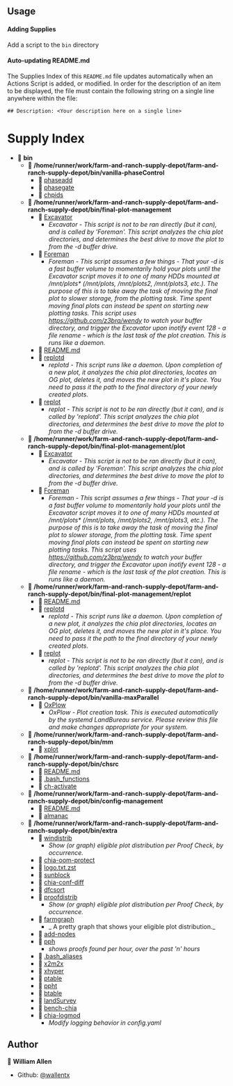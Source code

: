 ## Usage

#### Adding Supplies

Add a script to the `bin` directory

#### Auto-updating README.md

The Supplies Index of this `README.md` file updates automatically when an Actions Script is added, or modified. In order for the description of an item to be displayed, the file must contain the following string on a single line anywhere within the file:

`## Description: <Your description here on a single line>`

# Supply Index

- 📂 __bin__
   - 📂 __/home/runner/work/farm-and-ranch-supply-depot/farm-and-ranch-supply-depot/bin/vanilla-phaseControl__
      - 📄 [phaseadd](bin/vanilla-phaseControl/phaseadd)
      - 📄 [phasegate](bin/vanilla-phaseControl/phasegate)
      - 📄 [chpids](bin/vanilla-phaseControl/chpids)
   - 📂 __/home/runner/work/farm-and-ranch-supply-depot/farm-and-ranch-supply-depot/bin/final-plot-management__
      - 📄 [Excavator](bin/final-plot-management/Excavator)
         - _Excavator - This script is not to be ran directly (but it can), and is called by 'Foreman'. This script analyzes the chia plot directories, and determines the best drive to move the plot to from the -d buffer drive._
      - 📄 [Foreman](bin/final-plot-management/Foreman)
         - _Foreman - This script assumes a few things - That your -d is a fast buffer volume to momentarily hold your plots until the Excavator script moves it to one of many HDDs mounted at /mnt/plots* (/mnt/plots, /mnt/plots2, /mnt/plots3, etc.). The purpose of this is to take away the task of moving the final plot to slower storage, from the plotting task. Time spent moving final plots can instead be spent on starting new plotting tasks. This script uses https://github.com/z3bra/wendy to watch your buffer directory, and trigger the Excavator upon inotify event 128 - a file rename - which is the last task of the plot creation. This is runs like a daemon._
      - 📄 [README.md](bin/final-plot-management/README.md)
      - 📄 [replotd](bin/final-plot-management/replotd)
         - _replotd - This script runs like a daemon. Upon completion of a new plot, it analyzes the chia plot directories, locates an OG plot, deletes it, and moves the new plot in it's place. You need to pass it the path to the final directory of your newly created plots._
      - 📄 [replot](bin/final-plot-management/replot)
         - _replot - This script is not to be ran directly (but it can), and is called by 'replotd'. This script analyzes the chia plot directories, and determines the best drive to move the plot to from the -d buffer drive._
   - 📂 __/home/runner/work/farm-and-ranch-supply-depot/farm-and-ranch-supply-depot/bin/final-plot-management/plot__
      - 📄 [Excavator](bin/plot/Excavator)
         - _Excavator - This script is not to be ran directly (but it can), and is called by 'Foreman'. This script analyzes the chia plot directories, and determines the best drive to move the plot to from the -d buffer drive._
      - 📄 [Foreman](bin/plot/Foreman)
         - _Foreman - This script assumes a few things - That your -d is a fast buffer volume to momentarily hold your plots until the Excavator script moves it to one of many HDDs mounted at /mnt/plots* (/mnt/plots, /mnt/plots2, /mnt/plots3, etc.). The purpose of this is to take away the task of moving the final plot to slower storage, from the plotting task. Time spent moving final plots can instead be spent on starting new plotting tasks. This script uses https://github.com/z3bra/wendy to watch your buffer directory, and trigger the Excavator upon inotify event 128 - a file rename - which is the last task of the plot creation. This is runs like a daemon._
   - 📂 __/home/runner/work/farm-and-ranch-supply-depot/farm-and-ranch-supply-depot/bin/final-plot-management/replot__
      - 📄 [README.md](bin/replot/README.md)
      - 📄 [replotd](bin/replot/replotd)
         - _replotd - This script runs like a daemon. Upon completion of a new plot, it analyzes the chia plot directories, locates an OG plot, deletes it, and moves the new plot in it's place. You need to pass it the path to the final directory of your newly created plots._
      - 📄 [replot](bin/replot/replot)
         - _replot - This script is not to be ran directly (but it can), and is called by 'replotd'. This script analyzes the chia plot directories, and determines the best drive to move the plot to from the -d buffer drive._
   - 📂 __/home/runner/work/farm-and-ranch-supply-depot/farm-and-ranch-supply-depot/bin/vanilla-maxParallel__
      - 📄 [OxPlow](bin/vanilla-maxParallel/OxPlow)
         - _OxPlow - Plot creation task. This is executed automatically by the systemd LandBureau service. Please review this file and make changes appropriate for your system._
   - 📂 __/home/runner/work/farm-and-ranch-supply-depot/farm-and-ranch-supply-depot/bin/mm__
      - 📄 [xplot](bin/mm/xplot)
   - 📂 __/home/runner/work/farm-and-ranch-supply-depot/farm-and-ranch-supply-depot/bin/chsrc__
      - 📄 [README.md](bin/chsrc/README.md)
      - 📄 [.bash_functions](bin/chsrc/.bash_functions)
      - 📄 [ch\-activate](bin/chsrc/ch-activate)
   - 📂 __/home/runner/work/farm-and-ranch-supply-depot/farm-and-ranch-supply-depot/bin/config-management__
      - 📄 [README.md](bin/config-management/README.md)
      - 📄 [almanac](bin/config-management/almanac)
   - 📂 __/home/runner/work/farm-and-ranch-supply-depot/farm-and-ranch-supply-depot/bin/extra__
      - 📄 [windistrib](bin/extra/windistrib)
         - _Show (or graph) eligible plot distribution per Proof Check, by occurrence._
      - 📄 [chia\-oom\-protect](bin/extra/chia-oom-protect)
      - 📄 [logo.txt.zst](bin/extra/logo.txt.zst)
      - 📄 [sunblock](bin/extra/sunblock)
      - 📄 [chia\-conf\-diff](bin/extra/chia-conf-diff)
      - 📄 [dfcsort](bin/extra/dfcsort)
      - 📄 [proofdistrib](bin/extra/proofdistrib)
         - _Show (or graph) eligible plot distribution per Proof Check, by occurrence._
      - 📄 [farmgraph](bin/extra/farmgraph)
         - _ A pretty graph that shows your eligible plot distribution._
      - 📄 [add\-nodes](bin/extra/add-nodes)
      - 📄 [pph](bin/extra/pph)
         - _shows proofs found per hour, over the past 'n' hours_
      - 📄 [.bash_aliases](bin/extra/.bash_aliases)
      - 📄 [x2m2x](bin/extra/x2m2x)
      - 📄 [xhyper](bin/extra/xhyper)
      - 📄 [ptable](bin/extra/ptable)
      - 📄 [ppht](bin/extra/ppht)
      - 📄 [btable](bin/extra/btable)
      - 📄 [landSurvey](bin/extra/landSurvey)
      - 📄 [bench\-chia](bin/extra/bench-chia)
      - 📄 [chia\-logmod](bin/extra/chia-logmod)
         - _Modify logging behavior in config.yaml_


## Author

👤 **William Allen**

* Github: [@wallentx](https://github.com/wallentx)
